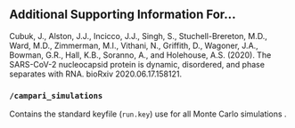 ## Additional Supporting Information For...
Cubuk, J., Alston, J.J., Incicco, J.J., Singh, S., Stuchell-Brereton, M.D., Ward, M.D., Zimmerman, M.I., Vithani, N., Griffith, D., Wagoner, J.A., Bowman, G.R., Hall, K.B., Soranno, A., and Holehouse, A.S. (2020). The SARS-CoV-2 nucleocapsid protein is dynamic, disordered, and phase separates with RNA. bioRxiv 2020.06.17.158121.


### `/campari_simulations`
Contains the standard keyfile (`run.key`) use for all Monte Carlo simulations .